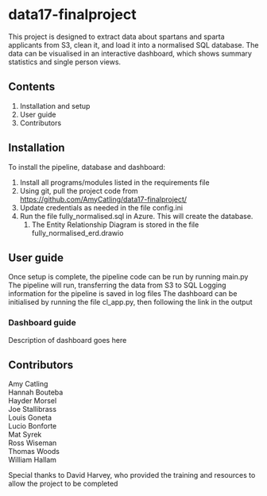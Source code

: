 # data17-finalproject
This project is designed to extract data about spartans and sparta applicants from S3,
clean it, and load it into a normalised SQL database.
The data can be visualised in an interactive dashboard, which shows summary statistics and single person views.

## Contents
1. Installation and setup
2. User guide
3. Contributors

## Installation
To install the pipeline, database and dashboard:
1. Install all programs/modules listed in the requirements file
2. Using git, pull the project code from https://github.com/AmyCatling/data17-finalproject/
3. Update credentials as needed in the file config.ini
4. Run the file fully_normalised.sql in Azure. This will create the database.
    1. The Entity Relationship Diagram is stored in the file fully_normalised_erd.drawio

## User guide
Once setup is complete, the pipeline code can be run by running main.py
The pipeline will run, transferring the data from S3 to SQL
Logging information for the pipeline is saved in log files
The dashboard can be initialised by running the file cl_app.py, then following the link in the output

### Dashboard guide
Description of dashboard goes here

## Contributors
Amy Catling  
Hannah Bouteba  
Hayder Morsel  
Joe Stallibrass  
Louis Goneta  
Lucio Bonforte  
Mat Syrek  
Ross Wiseman  
Thomas Woods  
William Hallam  

Special thanks to David Harvey, who provided the training and resources to allow the project to be completed
